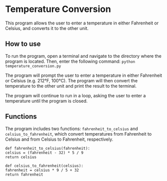# Temperature Conversion

This program allows the user to enter a temperature in either Fahrenheit or Celsius, and converts it to the other unit.

## How to use

To run the program, open a terminal and navigate to the directory where the program is located. Then, enter the following command:
```python temperature_conversion.py```

The program will prompt the user to enter a temperature in either Fahrenheit or Celsius (e.g. 212°F, 100°C). The program will then convert the temperature to the other unit and print the result to the terminal.

The program will continue to run in a loop, asking the user to enter a temperature until the program is closed.

## Functions

The program includes two functions: `fahrenheit_to_celsius` and `celsius_to_fahrenheit`, which convert temperatures from Fahrenheit to Celsius and from Celsius to Fahrenheit, respectively.

```
def fahrenheit_to_celsius(fahrenheit):
celsius = (fahrenheit - 32) * 5 / 9
return celsius

def celsius_to_fahrenheit(celsius):
fahrenheit = celsius * 9 / 5 + 32
return fahrenheit
```
